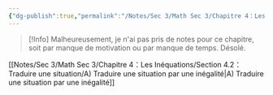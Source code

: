 ```yaml
---
{"dg-publish":true,"permalink":"/Notes/Sec 3/Math Sec 3/Chapitre 4：Les Inéquations/Section 4.2：Traduire une situation/"}
---
```


>[!Info] Malheureusement, je n'ai pas pris de notes pour ce chapitre, soit par manque de motivation ou par manque de temps. Désolé.

[[Notes/Sec 3/Math Sec 3/Chapitre 4：Les Inéquations/Section 4.2：Traduire une situation/A) Traduire une situation par une inégalité\|A) Traduire une situation par une inégalité]]